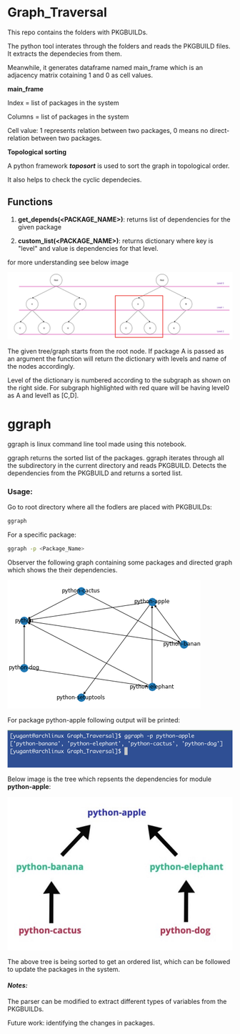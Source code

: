 # Graph_Traversal



This repo contains the folders with PKGBUILDs.



The python tool interates through the folders and reads the PKGBUILD files. It extracts the dependecies from them.

Meanwhile, it generates dataframe named main_frame which is an adjacency matrix cotaining 1 and 0 as cell values.



**main_frame**

Index = list of packages in the system

Columns = list of packages in the system

Cell value: 1 represents relation between two packages, 0 means no direct-relation between two packages.



**Topological sorting**

A python framework ***toposort*** is used to sort the graph in topological order.

It also helps to check the cyclic dependecies.



## Functions

1. **get_depends(<PACKAGE_NAME>)**: returns list of dependencies for the given package

2. **custom_list(<PACKAGE_NAME>)**: returns dictionary where key is "level" and value is dependencies for that level.

for more understanding see below image 

![graph](./graph2.png)

The given tree/graph starts from the root node. If package A is passed as an argument the function will return the dictionary with levels and name of the nodes accordingly.

Level of the dictionary is numbered according to the subgraph as shown on the right side. For subgraph highlighted with red quare will be having level0 as A and level1 as [C,D].



# ggraph

ggraph is linux command line tool made using this notebook.

ggraph returns the sorted list of the packages. ggraph iterates through all the subdirectory in the current directory and reads PKGBUILD. Detects the dependencies from the PKGBUILD and returns a sorted list.



### Usage:

Go to root directory where all the fodlers are placed with PKGBUILDs:

```sh
ggraph
```

For a specific package:

```sh
ggraph -p <Package_Name>
```



Observer the following graph containing some packages and directed graph which shows the their dependencies.

<img src="./graph.png">



For package python-apple following output will be printed:

<img src="./Screenshot 2020-09-01 at 3.36.14 PM.png">



Below image is the tree which repsents the dependencies for module **python-apple**:

<img src="./tree.jpg">

The above tree is being sorted to get an ordered list, which can be followed to update the packages in the system.

#### *Notes:*

The parser can be modified to extract different types of variables from the PKGBUILDs.

Future work: identifying the changes in packages.





